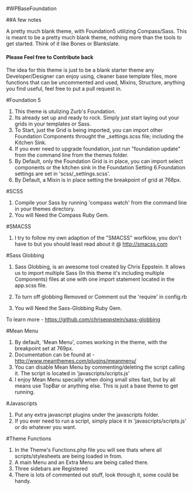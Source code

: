 
#WPBaseFoundation

##A few notes

A pretty much blank theme, with Foundation5 utilizing Compass/Sass. This is meant to be a pretty much blank theme, nothing more than the tools to get started. Think of it like Bones or Blankslate.

#### Please Feel free to Contribute back
The idea for this theme is just to be a blank starter theme any Developer/Designer can enjoy using, cleaner base template files, more functions that can be uncommented and used, Mixins, Structure, anything you find useful, feel free to put a pull request in.

#Foundation 5

1. This theme is utulizing Zurb's Foundation. 
2. Its already set up and ready to rock. Simply just start laying out your grids in your templates or Sass.
3. To Start, just the Grid is being imported, you can import other Foundation Components throught the _settings.scss file; including the Kitchen Sink.
4. If you ever need to upgrade foundation, just run "foundation update" from the command line from the themes folder.
5. By Default, only the Foundation Grid is in place, you can import select components or the kitchen sink in the Foundation Setting
6.Foundation settings are set in 'scss/_settings.scss'.
7. By Default, a Mixin is in place setting the breakpoint of grid at 768px.

#SCSS

1. Compile your Sass by running 'compass watch' from the command line in your themes directory.
2. You will Need the Compass Ruby Gem.

#SMACSS
1. I try to follow my own adaption of the "SMACSS" worfklow, you don't have to but you should least read about it @ http://smacss.com

#Sass Globbing

1. Sass Globbing, is an awesome tool created by Chris Eppstein.
It allows us to import multiple Sass (In this theme it's including multiple Components) files at one with one import statement located in the app.scss file.

2. To turn off globbing Removed or Comment out the 'require' in config.rb

3. You will Need the Sass-Globbing Ruby Gem.

To learn more - https://github.com/chriseppstein/sass-globbing

#Mean Menu

1. By default, 'Mean Menu', comes working in the theme, with the breakpoint set at 769px.
2. Documentation can be found at - http://www.meanthemes.com/plugins/meanmenu/
3. You can disable Mean Menu by commenting/deleting the script calling it. The script is located in 'javascripts/scripts.js'
4. I enjoy Mean Menu specailly when doing small sites fast, but by all means use TopBar or anything else. This is just a base theme to get running. 

#Javascripts

1. Put any extra javascript plugins under the javascripts folder.
2. If you ever need to run a script, simply place it in 'javascripts/scripts.js' or do whatever you want.

#Theme Functions
1. In the Theme's Functions.php file you will see thats where all scripts/stylesheets are being loaded in from. 
2. A main Menu and an Extra Menu are being called there.
3. Three sidebars are Registered
4.  There is lots of commented out stuff, look through it, some could be handy. 

